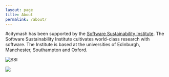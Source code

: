 ```yaml
---
layout: page
title: About
permalink: /about/
---
```


\#citymash has been supported by the [Software Sustainability Institute](http://www.software.ac.uk/). The Software Sustainability Institute cultivates world-class research with software. The Institute is based at the universities of Edinburgh, Manchester, Southampton and Oxford.

![SSI](http://www.software.ac.uk/attach/SSILogo4Citations.png "ssi")

![](https://epriego.files.wordpress.com/2014/12/2013-02-13-19-28-46.jpg?w=300&h=225)